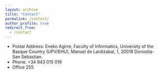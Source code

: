 ```yaml
---
layout: archive
title: "Contact"
permalink: /contact/
author_profile: true
redirect_from:
  - /contact
---
```



+ Postal Address: Eneko Agirre, Faculty of Informatics, University of the Basque Country (UPV/EHU), Manuel de Lardizabal, 1, 20018 Donostia-San Sebastian.
+ Phone: +34 943 015 019
+ Office 255
